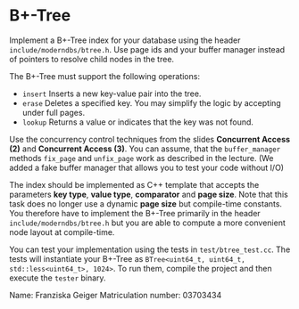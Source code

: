 # B+-Tree

Implement a B+-Tree index for your database using the header `include/moderndbs/btree.h`.
Use page ids and your buffer manager instead of pointers to resolve child nodes in the tree.

The B+-Tree must support the following operations:
- `insert` Inserts a new key-value pair into the tree.
- `erase` Deletes a specified key. You may simplify the logic by accepting under full pages.
- `lookup` Returns a value or indicates that the key was not found.

Use the concurrency control techniques from the slides **Concurrent Access (2)** and **Concurrent Access (3)**.
You can assume, that the `buffer_manager` methods `fix_page` and `unfix_page` work as described in the lecture.
(We added a fake buffer manager that allows you to test your code without I/O)

The index should be implemented as C++ template that accepts the parameters **key type**, **value type**, **comparator** and **page size**.
Note that this task does no longer use a dynamic **page size** but compile-time constants.
You therefore have to implement the B+-Tree primarily in the header `include/moderndbs/btree.h` but you are able to compute a more convenient node layout at compile-time.

You can test your implementation using the tests in `test/btree_test.cc`.
The tests will instantiate your B+-Tree as `BTree<uint64_t, uint64_t, std::less<uint64_t>, 1024>`.
To run them, compile the project and then execute the `tester` binary.

Name: Franziska Geiger
Matriculation number: 03703434